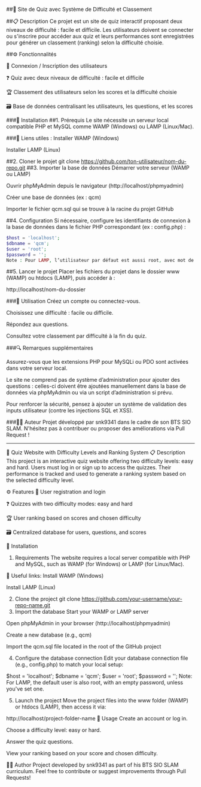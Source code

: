 ##🎯 Site de Quiz avec Système de Difficulté et Classement

##📋 Description
Ce projet est un site de quiz interactif proposant deux niveaux de difficulté : facile et difficile.
Les utilisateurs doivent se connecter ou s'inscrire pour accéder aux quiz et leurs performances sont enregistrées pour générer un classement (ranking) selon la difficulté choisie.

##⚙️ Fonctionnalités

🔐 Connexion / Inscription des utilisateurs

❓ Quiz avec deux niveaux de difficulté : facile et difficile

🏆 Classement des utilisateurs selon les scores et la difficulté choisie

🗃️ Base de données centralisant les utilisateurs, les questions, et les scores

###💾 Installation
##1. Prérequis
Le site nécessite un serveur local compatible PHP et MySQL comme WAMP (Windows) ou LAMP (Linux/Mac).

###🔗 Liens utiles :
Installer WAMP (Windows)

Installer LAMP (Linux)

##2. Cloner le projet
git clone https://github.com/ton-utilisateur/nom-du-repo.git
##3. Importer la base de données
Démarrer votre serveur (WAMP ou LAMP)

Ouvrir phpMyAdmin depuis le navigateur (http://localhost/phpmyadmin)

Créer une base de données (ex : qcm)

Importer le fichier qcm.sql qui se trouve à la racine du projet GitHub

##4. Configuration
Si nécessaire, configure les identifiants de connexion à la base de données dans le fichier PHP correspondant (ex : config.php) :

``` php
$host = 'localhost';
$dbname = 'qcm';
$user = 'root';
$password = '';
Note : Pour LAMP, l’utilisateur par défaut est aussi root, avec mot de passe vide, sauf si vous en avez défini un.
```

##5. Lancer le projet
Placer les fichiers du projet dans le dossier www (WAMP) ou htdocs (LAMP), puis accéder à :

http://localhost/nom-du-dossier

###🧠 Utilisation
Créez un compte ou connectez-vous.

Choisissez une difficulté : facile ou difficile.

Répondez aux questions.

Consultez votre classement par difficulté à la fin du quiz.

###🔍 Remarques supplémentaires

Assurez-vous que les extensions PHP pour MySQLi ou PDO sont activées dans votre serveur local.

Le site ne comprend pas de système d’administration pour ajouter des questions : celles-ci doivent être ajoutées manuellement dans la base de données via phpMyAdmin ou via un script d’administration si prévu.

Pour renforcer la sécurité, pensez à ajouter un système de validation des inputs utilisateur (contre les injections SQL et XSS).

###🙋‍♂️ Auteur
Projet développé par snk9341 dans le cadre de son BTS SIO SLAM.
N'hésitez pas à contribuer ou proposer des améliorations via Pull Request !

---

🎯 Quiz Website with Difficulty Levels and Ranking System
📋 Description
This project is an interactive quiz website offering two difficulty levels: easy and hard.
Users must log in or sign up to access the quizzes. Their performance is tracked and used to generate a ranking system based on the selected difficulty level.

⚙️ Features
🔐 User registration and login

❓ Quizzes with two difficulty modes: easy and hard

🏆 User ranking based on scores and chosen difficulty

🗃️ Centralized database for users, questions, and scores

💾 Installation
1. Requirements
The website requires a local server compatible with PHP and MySQL, such as WAMP (for Windows) or LAMP (for Linux/Mac).

🔗 Useful links:
Install WAMP (Windows)

Install LAMP (Linux)

2. Clone the project
git clone https://github.com/your-username/your-repo-name.git
3. Import the database
Start your WAMP or LAMP server

Open phpMyAdmin in your browser (http://localhost/phpmyadmin)

Create a new database (e.g., qcm)

Import the qcm.sql file located in the root of the GitHub project

4. Configure the database connection
Edit your database connection file (e.g., config.php) to match your local setup:

$host = 'localhost';
$dbname = 'qcm';
$user = 'root';
$password = '';
Note: For LAMP, the default user is also root, with an empty password, unless you've set one.

5. Launch the project
Move the project files into the www folder (WAMP) or htdocs (LAMP), then access it via:

http://localhost/project-folder-name
🧠 Usage
Create an account or log in.

Choose a difficulty level: easy or hard.

Answer the quiz questions.

View your ranking based on your score and chosen difficulty.

🙋‍♂️ Author
Project developed by snk9341 as part of his BTS SIO SLAM curriculum.
Feel free to contribute or suggest improvements through Pull Requests!
